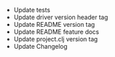   * Update tests
  * Update driver version header tag
  * Update README version tag
  * Update README feature docs
  * Update project.clj version tag
  * Update Changelog
